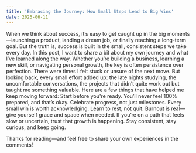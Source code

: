 ```yaml
---
title: 'Embracing the Journey: How Small Steps Lead to Big Wins'
date: 2025-06-11
---
```


When we think about success, it’s easy to get caught up in the big moments—launching a product, landing a dream job, or finally reaching a long-term goal. But the truth is, success is built in the small, consistent steps we take every day.
In this post, I want to share a bit about my own journey and what I’ve learned along the way. Whether you’re building a business, learning a new skill, or navigating personal growth, the key is often persistence over perfection.
There were times I felt stuck or unsure of the next move. But looking back, every small effort added up: the late nights studying, the uncomfortable conversations, the projects that didn’t quite work out but taught me something valuable.
Here are a few things that have helped me keep moving forward:
Start before you're ready. You’ll never feel 100% prepared, and that’s okay.
Celebrate progress, not just milestones. Every small win is worth acknowledging.
Learn to rest, not quit. Burnout is real—give yourself grace and space when needed.
If you’re on a path that feels slow or uncertain, trust that growth is happening. Stay consistent, stay curious, and keep going.

Thanks for reading—and feel free to share your own experiences in the comments!
